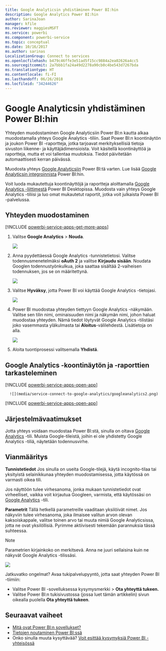 ```yaml
---
title: Google Analyticsin yhdistäminen Power BI:hin
description: Google Analytics Power BI:hin
author: SarinaJoan
manager: kfile
ms.reviewer: maggiesMSFT
ms.service: powerbi
ms.component: powerbi-service
ms.topic: conceptual
ms.date: 10/16/2017
ms.author: sarinas
LocalizationGroup: Connect to services
ms.openlocfilehash: b479c46ffe3e51ad5f15cc9884a2ea02626a4cc5
ms.sourcegitcommit: 2a7bbb1fa24a49d2278a90cb0c4be543d7267bda
ms.translationtype: HT
ms.contentlocale: fi-FI
ms.lasthandoff: 06/26/2018
ms.locfileid: "34244626"
---
```

# <a name="connect-to-google-analytics-with-power-bi"></a>Google Analyticsin yhdistäminen Power BI:hin
Yhteyden muodostaminen Google Analyticsiin Power BI:n kautta alkaa muodostamalla yhteys Google Analytics -tiliin. Saat Power BI:n koontinäytön ja joukon Power BI -raportteja, jotka tarjoavat merkityksellisiä tietoja sivuston liikenne- ja käyttäjädimensioista. Voit käsitellä koontinäyttöä ja raportteja, mutta et voi tallentaa muutoksia. Tiedot päivitetään automaattisesti kerran päivässä.

Muodosta yhteys [Google Analyticsiin](https://app.powerbi.com/getdata/services/google-analytics) Power BI:tä varten. Lue lisää [Google Analyticsin integroinnista](https://powerbi.microsoft.com/integrations/google-analytics) Power BI:hin.

Voit luoda mukautettuja koontinäyttöjä ja raportteja aloittamalla [Google Analytics -liittimestä](service-google-analytics-connector.md) Power BI Desktopissa. Muodosta vain yhteys Google Analytics -tiliisi ja luo omat mukautetut raportit, jotka voit julkaista Power BI -palvelussa.

## <a name="how-to-connect"></a>Yhteyden muodostaminen
[!INCLUDE [powerbi-service-apps-get-more-apps](./includes/powerbi-service-apps-get-more-apps.md)]

1. Valitse **Google Analytics** \> **Nouda**.
   
   ![](media/service-connect-to-google-analytics/ga.png)
2. Anna pyydettäessä Google Analytics -tunnistetietosi. Valitse todennusmenetelmäksi **oAuth 2** ja valitse **Kirjaudu sisään**. Noudata Googlen todennustyönkulkua, joka saattaa sisältää 2-vaiheisen todennuksen, jos se on määritettynä.
   
   ![](media/service-connect-to-google-analytics/creds.png)
3. Valitse **Hyväksy**, jotta Power BI voi käyttää Google Analytics -tietojasi.
   
   ![](media/service-connect-to-google-analytics/googleanalytics.png)
4. Power BI muodostaa yhteyden tiettyyn Google Analytics -näkymään. Valitse sen tilin nimi, ominaisuuden nimi ja näkymän nimi, johon haluat muodostaa yhteyden. Nämä tiedot löytyvät Google Analytics -tilistäsi joko vasemmasta yläkulmasta tai **Aloitus**-välilehdestä. Lisätietoja on alla. 
   
   ![](media/service-connect-to-google-analytics/params2.png)
5. Aloita tuontiprosessi valitsemalla **Yhdistä**. 

## <a name="view-the-google-analytics-dashboard-and-reports"></a>Google Analytics -koontinäytön ja -raporttien tarkasteleminen
[!INCLUDE [powerbi-service-apps-open-app](./includes/powerbi-service-apps-open-app.md)]

      ![](media/service-connect-to-google-analytics/googleanalytics2.png)

[!INCLUDE [powerbi-service-apps-open-app](./includes/powerbi-service-apps-what-now.md)]

## <a name="system-requirements"></a>Järjestelmävaatimukset
Jotta yhteys voidaan muodostaa Power BI:stä, sinulla on oltava [Google Analytics](https://www.google.com/analytics/) -tili. Muista Google-tileistä, joihin ei ole yhdistetty Google Analytics -tiliä, näytetään todennusvirhe.

## <a name="troubleshooting"></a>Vianmääritys
**Tunnistetiedot** Jos sinulla on useita Google-tilejä, käytä incognito-tilaa tai yksityistä selainikkunaa yhteyden muodostamisessa, jotta käytössä on varmasti oikea tili.

Jos näyttöön tulee virhesanoma, jonka mukaan tunnistetiedot ovat virheelliset, vaikka voit kirjautua Googleen, varmista, että käytössäsi on [Google Analytics](https://www.google.com/analytics/) -tili.

**Parametrit** Tällä hetkellä parametreille vaaditaan yksilöivät nimet. Jos näkyviin tulee virhesanoma, joka ilmaisee valitun arvon olevan kaksoiskappale, valitse toinen arvo tai muuta nimiä Google Analyticsissa, jotta ne ovat yksilöllisiä. Pyrimme aktiivisesti tekemään parannuksia tässä suhteessa.

>[!NOTE]
>Parametrien kirjainkoko on merkitsevä. Anna ne juuri sellaisina kuin ne näkyvät Google Analytics -tilissäsi.

![](media/service-connect-to-google-analytics/pbi_googleanalytics1.png)

Jatkuvatko ongelmat? Avaa tukipalvelupyyntö, jotta saat yhteyden Power BI -tiimiin:

* Valitse Power BI -sovelluksessa kysymysmerkki \> **Ota yhteyttä tukeen.**
* Valitse Power BI:n tukisivustossa (jossa luet tämän artikkelin) sivun oikealla puolella **Ota yhteyttä tukeen**.

## <a name="next-steps"></a>Seuraavat vaiheet
* [Mitä ovat Power BI:n sovellukset?](service-install-use-apps.md)
* [Tietojen noutaminen Power BI:ssä](service-get-data.md)
* Onko sinulla muuta kysyttävää? [Voit esittää kysymyksiä Power BI -yhteisössä](http://community.powerbi.com/)


